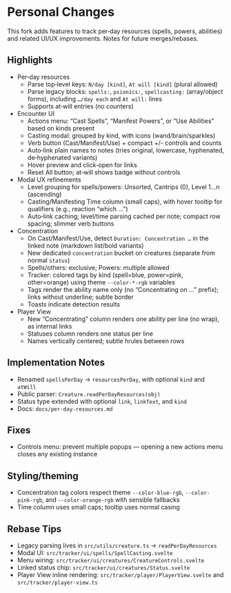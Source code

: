 # Personal Changes

This fork adds features to track per‑day resources (spells, powers, abilities) and related UI/UX improvements. Notes for future merges/rebases.

## Highlights
- Per‑day resources
  - Parse top‑level keys: `N/day [kind]`, `At will [kind]` (plural allowed)
  - Parse legacy blocks: `spells:`, `psionics:`, `spellcasting:` (array/object forms), including `…/day each` and `At will:` lines
  - Supports at‑will entries (no counters)
- Encounter UI
  - Actions menu: “Cast Spells”, “Manifest Powers”, or “Use Abilities” based on kinds present
  - Casting modal: grouped by kind, with icons (wand/brain/sparkles)
  - Verb button (Cast/Manifest/Use) + compact +/- controls and counts
  - Auto‑link plain names to notes (tries original, lowercase, hyphenated, de‑hyphenated variants)
  - Hover preview and click‑open for links
  - Reset All button; at‑will shows badge without controls
- Modal UX refinements
  - Level grouping for spells/powers: Unsorted, Cantrips (0), Level 1…n (ascending)
  - Casting/Manifesting Time column (small caps), with hover tooltip for qualifiers (e.g., reaction “which …”)
  - Auto‑link caching; level/time parsing cached per note; compact row spacing; slimmer verb buttons
- Concentration
  - On Cast/Manifest/Use, detect `Duration: Concentration …` in the linked note (markdown list/bold variants)
  - New dedicated `concentration` bucket on creatures (separate from normal `status`)
  - Spells/others: exclusive; Powers: multiple allowed
  - Tracker: colored tags by kind (spell=blue, power=pink, other=orange) using theme `--color-*-rgb` variables
  - Tags render the ability name only (no “Concentrating on …” prefix); links without underline; subtle border
  - Toasts indicate detection results
- Player View
  - New “Concentrating” column renders one ability per line (no wrap), as internal links
  - Statuses column renders one status per line
  - Names vertically centered; subtle hrules between rows

## Implementation Notes
- Renamed `spellsPerDay` → `resourcesPerDay`, with optional `kind` and `atWill`
- Public parser: `Creature.readPerDayResources(obj)`
- Status type extended with optional `link`, `linkText`, and `kind`
- Docs: `docs/per-day-resources.md`

## Fixes
- Controls menu: prevent multiple popups — opening a new actions menu closes any existing instance

## Styling/theming
- Concentration tag colors respect theme `--color-blue-rgb`, `--color-pink-rgb`, and `--color-orange-rgb` with sensible fallbacks
- Time column uses small caps; tooltip uses normal casing

## Rebase Tips
- Legacy parsing lives in `src/utils/creature.ts` → `readPerDayResources`
- Modal UI: `src/tracker/ui/spells/SpellCasting.svelte`
- Menu wiring: `src/tracker/ui/creatures/CreatureControls.svelte`
- Linked status chip: `src/tracker/ui/creatures/Status.svelte`
- Player View inline rendering: `src/tracker/player/PlayerView.svelte` and `src/tracker/player-view.ts`
